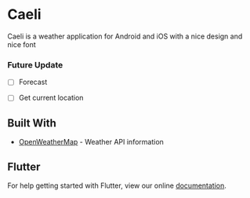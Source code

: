 # Caeli

Caeli is a weather application for Android and iOS with a nice design and nice font

### Future Update

- [ ] Forecast
- [ ] Get current location



## Built With

* [OpenWeatherMap](https://openweathermap.org/api) - Weather API information


## Flutter
For help getting started with Flutter, view our online
[documentation](https://flutter.io/).
